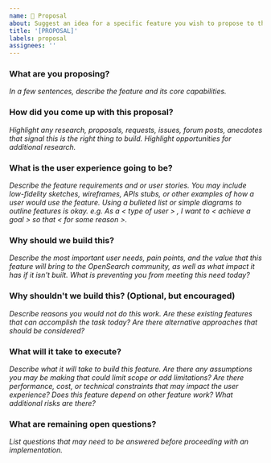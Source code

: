 ```yaml
---
name: 💭 Proposal
about: Suggest an idea for a specific feature you wish to propose to the community for comment
title: '[PROPOSAL]'
labels: proposal
assignees: ''
---
```


### What are you proposing?
_In a few sentences, describe the feature and its core capabilities._

### How did you come up with this proposal?
_Highlight any research, proposals, requests, issues, forum posts, anecdotes that signal this is the right thing to build. Highlight opportunities for additional research._

### What is the user experience going to be?
_Describe the feature requirements and or user stories. You may include low-fidelity sketches, wireframes, APIs stubs, or other examples of how a user would use the feature. Using a bulleted list or simple diagrams to outline features is okay. e.g. As a < type of user > , I want to < achieve a goal > so that < for some reason >._

### Why should we build this?
_Describe the most important user needs, pain points, and the value that this feature will bring to the OpenSearch community, as well as what impact it has if it isn't built. What is preventing you from meeting this need today?_

### Why shouldn't we build this? (Optional, but encouraged)
_Describe reasons you would not do this work. Are these existing features that can accomplish the task today? Are there alternative approaches that should be considered?_

### What will it take to execute?
_Describe what it will take to build this feature. Are there any assumptions you may be making that could limit scope or add limitations? Are there performance, cost, or technical constraints that may impact the user experience? Does this feature depend on other feature work? What additional risks are there?_

### What are remaining open questions?
_List questions that may need to be answered before proceeding with an implementation._